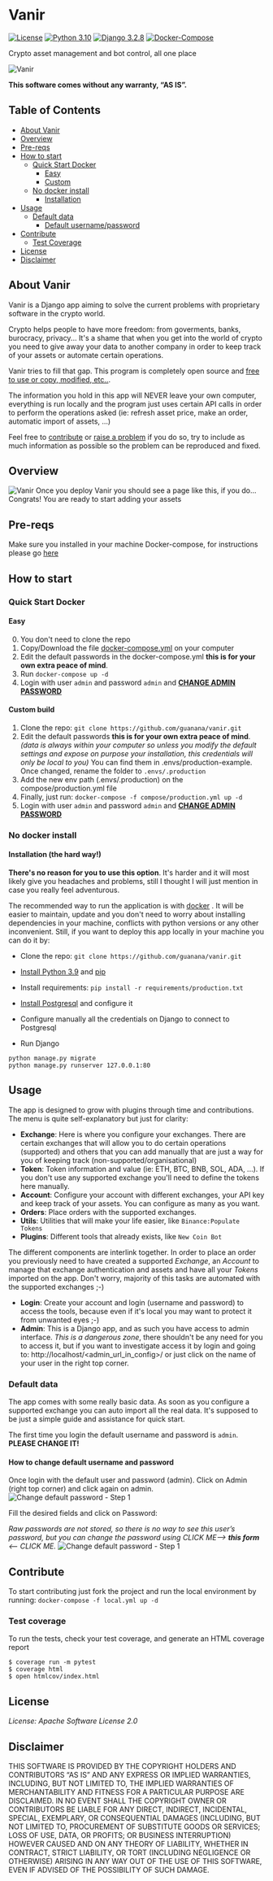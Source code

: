# Vanir
[![License](https://img.shields.io/badge/License-Apache%202.0-green.svg)](https://opensource.org/licenses/Apache-2.0)
[![Python 3.10](https://img.shields.io/badge/python-3.10-blue.svg)](https://www.python.org/downloads/release/python-390/)
[![Django 3.2.8](https://img.shields.io/badge/Django-3.2.8-blue.svg)](https://docs.djangoproject.com/en/3.2/)
[![Docker-Compose](https://img.shields.io/badge/Docker-Docker%20Compose-orange.svg)](https://docs.docker.com/compose/gettingstarted/)

Crypto asset management and bot control, all one place

![Vanir](vanir/static/images/vanir_logo.jpg)

**This software comes without any warranty, “AS IS”.**

## Table of Contents
* [About Vanir](#about-vanir)
* [Overview](#overview)
* [Pre-reqs](#pre-reqs)
* [How to start](#how-to-start)
  * [Quick Start Docker](#quick-start-docker)
    * [Easy](#easy)
    * [Custom](#custom-build)
  * [No docker install](#no-docker-install)
    * [Installation](#installation-the-hard-way)
* [Usage](#usage)
  * [Default data](#default-data)
    * [Default username/password](#how-to-change-default-username-and-password)
* [Contribute](#contribute)
  * [Test Coverage](#test-coverage)
* [License](#license)
* [Disclaimer](#disclaimer)


## About Vanir
Vanir is a Django app aiming to solve the current problems with proprietary
software in the crypto world.

Crypto helps people to have more freedom: from goverments, banks, burocracy,
privacy... It's a shame that when you get into the world of crypto you need
to give away your data to another company in order to keep track of your assets
or automate certain operations.

Vanir tries to fill that gap. This program is completely open source and [free to
use or copy, modified, etc..](#license).

The information you hold in this app will NEVER leave your own computer, everything
is run locally and the program just uses certain API calls in order to perform the
operations asked (ie: refresh asset price, make an order, automatic import of assets, ...)

Feel free to [contribute](https://github.com/guanana/vanir/pulls) or [raise a problem](https://github.com/guanana/vanir/issues)
if you do so, try to include as much information as possible so the problem can be reproduced and fixed.

## Overview
![Vanir](vanir/static/images/home_screen.png)
Once you deploy Vanir you should see a page like this,
if you do... Congrats! You are ready to start adding your assets

## Pre-reqs
Make sure you installed in your machine Docker-compose, for instructions
please go [here](https://docs.docker.com/compose/install/)

## How to start

### Quick Start Docker

#### Easy
0. You don't need to clone the repo
1. Copy/Download the file [docker-compose.yml](https://github.com/guanana/vanir/blob/main/docker-compose.yml) on your computer
2. Edit the default passwords in the docker-compose.yml **this is for your own extra peace of mind**.
3. Run `docker-compose up -d`
4. Login with user `admin` and password `admin` and **[CHANGE ADMIN PASSWORD](#how-to-change-default-username-and-password)**

#### Custom build
1. Clone the repo: `git clone https://github.com/guanana/vanir.git`
2. Edit the default passwords **this is for your own extra peace of mind**.
_(data is always within your computer so unless you modify the default settings
and expose on purpose your installation, this credentials will only be local to you)_
You can find them in .envs/production-example. Once changed, rename the folder to `.envs/.production`
3. Add the new env path (.envs/.production) on the compose/production.yml file
4. Finally, just run: `docker-compose -f compose/production.yml up -d`
5. Login with user `admin` and password `admin` and **[CHANGE ADMIN PASSWORD](#how-to-change-default-username-and-password)**

### No docker install
#### Installation (the hard way!)
**There's no reason for you to use this option**. It's harder and it will most likely give you headaches and problems,
still I thought I will just mention in case you really feel adventurous.

The recommended way to run the application is with [docker](#quick-start-docker) . It will be easier to maintain,
update and you don't need to worry about installing dependencies in your machine, conflicts
with python versions or any other inconvenient. Still, if you want to deploy this app locally
in your machine you can do it by:

- Clone the repo: `git clone https://github.com/guanana/vanir.git`

- [Install Python 3.9](https://www.python.org/downloads/) and [pip](https://pip.pypa.io/en/stable/installation/)

- Install requirements: `pip install -r requirements/production.txt`

- [Install Postgresql](https://www.postgresql.org/download/) and configure it

- Configure manually all the credentials on Django to connect to Postgresql

- Run Django
```shell
python manage.py migrate
python manage.py runserver 127.0.0.1:80
```


## Usage
The app is designed to grow with plugins through time and contributions. The menu is quite self-explanatory but just for
clarity:

- **Exchange**: Here is where you configure your exchanges. There are certain exchanges
that will allow you to do certain operations (supported) and others that you can add manually
that are just a way for you of keeping track (non-supported/organisational)
- **Token**: Token information and value (ie: ETH, BTC, BNB, SOL, ADA, ...). If you don't use any
supported exchange you'll need to define the tokens here manually.
- **Account**: Configure your account with different exchanges, your API key and keep track
of your assets. You can configure as many as you want.
- **Orders**: Place orders with the supported exchanges.
- **Utils**: Utilities that will make your life easier, like `Binance:Populate Tokens`
- **Plugins**: Different tools that already exists, like `New Coin Bot`

The different components are interlink together. In order to place an order you previously need to have
created a supported _Exchange_, an _Account_ to manage that exchange authentication and assets
and have all your _Tokens_ imported on the app. Don't worry, majority of this tasks are automated with the
supported exchanges ;-)


- **Login**: Create your account and login (username and password) to access the tools, because even if it's local
you may want to protect it from unwanted eyes ;-)
- **Admin**: This is a Django app, and as such you have access to admin interface. *This is a dangerous zone*, there shouldn't
be any need for you to access it, but if you want to investigate access it by login and going to: http://localhost/<admin_url_in_config>/
or just click on the name of your user in the right top corner.

### Default data
The app comes with some really basic data. As soon as you configure a supported exchange you can
auto import all the real data. It's supposed to be just a simple guide and assistance for quick start.

The first time you login the default username and password is `admin`. **PLEASE CHANGE IT!**

#### How to change default username and password
Once login with the default user and password (admin). Click on Admin (right top corner) and click again on admin.
![Change default password - Step 1](vanir/static/images/change_password/change_password_1.png)

Fill the desired fields and click on Password:

*Raw passwords are not stored, so there is no way to see this user’s
password, but you can change the password using CLICK ME--> __this form__ <-- CLICK ME.*
![Change default password - Step 1](vanir/static/images/change_password/change_password_2.png)

## Contribute
To start contributing just fork the project and run the local environment by running:
`docker-compose -f local.yml up -d`

### Test coverage
To run the tests, check your test coverage, and generate an HTML coverage report

    $ coverage run -m pytest
    $ coverage html
    $ open htmlcov/index.html



## License
*License: Apache Software License 2.0*

## Disclaimer
THIS SOFTWARE IS PROVIDED BY THE COPYRIGHT HOLDERS AND CONTRIBUTORS “AS IS” AND ANY EXPRESS OR IMPLIED WARRANTIES,
INCLUDING, BUT NOT LIMITED TO, THE IMPLIED WARRANTIES OF MERCHANTABILITY AND FITNESS FOR A PARTICULAR PURPOSE ARE DISCLAIMED.
IN NO EVENT SHALL THE COPYRIGHT OWNER OR CONTRIBUTORS BE LIABLE FOR ANY DIRECT, INDIRECT, INCIDENTAL, SPECIAL, EXEMPLARY,
OR CONSEQUENTIAL DAMAGES (INCLUDING, BUT NOT LIMITED TO, PROCUREMENT OF SUBSTITUTE GOODS OR SERVICES; LOSS OF USE, DATA,
OR PROFITS; OR BUSINESS INTERRUPTION) HOWEVER CAUSED AND ON ANY THEORY OF LIABILITY, WHETHER IN CONTRACT, STRICT LIABILITY,
OR TORT (INCLUDING NEGLIGENCE OR OTHERWISE) ARISING IN ANY WAY OUT OF THE USE OF THIS SOFTWARE,
EVEN IF ADVISED OF THE POSSIBILITY OF SUCH DAMAGE.
